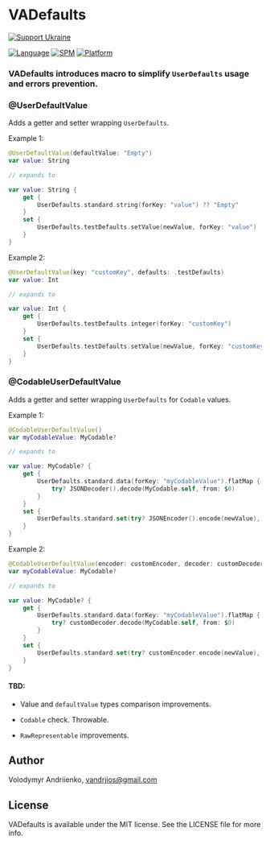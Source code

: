 # VADefaults


[![Support Ukraine](https://img.shields.io/badge/Support-Ukraine-FFD500?style=flat&labelColor=005BBB)](https://opensource.fb.com/support-ukraine)


[![Language](https://img.shields.io/badge/language-Swift%205.9-orangered.svg?style=flat)](https://www.swift.org)
[![SPM](https://img.shields.io/badge/SPM-compatible-limegreen.svg?style=flat)](https://github.com/apple/swift-package-manager)
[![Platform](https://img.shields.io/badge/platform-iOS%20%7C%20watchOS%20%7C%20tvOS%20%7C%20macOS%20%7C%20macCatalyst-lightgray.svg?style=flat)](https://developer.apple.com/discover)


### VADefaults introduces macro to simplify `UserDefaults` usage and errors prevention.


### @UserDefaultValue


Adds a getter and setter wrapping `UserDefaults`.


Example 1:


```swift
@UserDefaultValue(defaultValue: "Empty")
var value: String

// expands to 

var value: String {
    get {
        UserDefaults.standard.string(forKey: "value") ?? "Empty"
    }
    set {
        UserDefaults.testDefaults.setValue(newValue, forKey: "value")
    }
}
```


Example 2:


```swift
@UserDefaultValue(key: "customKey", defaults: .testDefaults)
var value: Int

// expands to 

var value: Int {
    get {
        UserDefaults.testDefaults.integer(forKey: "customKey")
    }
    set {
        UserDefaults.testDefaults.setValue(newValue, forKey: "customKey")
    }
}
```


### @CodableUserDefaultValue


Adds a getter and setter wrapping `UserDefaults` for `Codable` values.


Example 1:


```swift
@CodableUserDefaultValue()
var myCodableValue: MyCodable?

// expands to 

var value: MyCodable? {
    get {
        UserDefaults.standard.data(forKey: "myCodableValue").flatMap {
            try? JSONDecoder().decode(MyCodable.self, from: $0)
        }
    }
    set {
        UserDefaults.standard.set(try? JSONEncoder().encode(newValue), forKey: "myCodableValue")
    }
}
```


Example 2:


```swift
@CodableUserDefaultValue(encoder: customEncoder, decoder: customDecoder)
var myCodableValue: MyCodable?

// expands to 

var value: MyCodable? {
    get {
        UserDefaults.standard.data(forKey: "myCodableValue").flatMap {
            try? customDecoder.decode(MyCodable.self, from: $0)
        }
    }
    set {
        UserDefaults.standard.set(try? customEncoder.encode(newValue), forKey: "myCodableValue")
    }
}
```


#### TBD:


- Value and `defaultValue` types comparison improvements.


- `Codable` check. Throwable.


- `RawRepresentable` improvements.


## Author

Volodymyr Andriienko, vandrjios@gmail.com


## License

VADefaults is available under the MIT license. See the LICENSE file for more info.
